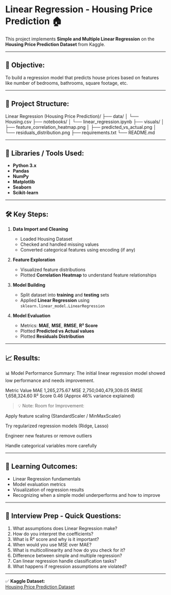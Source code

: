 # Linear Regression - Housing Price Prediction 🏠

This project implements **Simple and Multiple Linear Regression** on the **Housing Price Prediction Dataset** from Kaggle.

---

## 📌 Objective:
To build a regression model that predicts house prices based on features like number of bedrooms, bathrooms, square footage, etc.

---

## 📂 Project Structure:

Linear Regression (Housing Price Prediction)/
├── data/
│ └── Housing.csv
├── notebooks/
│ └── linear_regression.ipynb
├── visuals/
│ ├── feature_correlation_heatmap.png
│ ├── predicted_vs_actual.png
│ └── residuals_distribution.png
├── requirements.txt
└── README.md


---

## 🧰 Libraries / Tools Used:

- **Python 3.x**
- **Pandas**
- **NumPy**
- **Matplotlib**
- **Seaborn**
- **Scikit-learn**

---

## 🛠️ Key Steps:

1. **Data Import and Cleaning**
   - Loaded Housing Dataset
   - Checked and handled missing values
   - Converted categorical features using encoding (if any)

2. **Feature Exploration**
   - Visualized feature distributions
   - Plotted **Correlation Heatmap** to understand feature relationships

3. **Model Building**
   - Split dataset into **training** and **testing** sets
   - Applied **Linear Regression** using `sklearn.linear_model.LinearRegression`

4. **Model Evaluation**
   - Metrics: **MAE**, **MSE**, **RMSE**, **R² Score**
   - Plotted **Predicted vs Actual values**
   - Plotted **Residuals Distribution**

---

## 📈 Results:
📊 Model Performance Summary:
The initial linear regression model showed low performance and needs improvement.

Metric	  Value
MAE	      1,265,275.67
MSE	      2,750,040,479,309.05
RMSE	  1,658,324.60
R² Score  0.46 (Approx 46% variance explained)

> 💡 Note: Room for Improvement:

Apply feature scaling (StandardScaler / MinMaxScaler)

Try regularized regression models (Ridge, Lasso)

Engineer new features or remove outliers

Handle categorical variables more carefully

---

## 📌 Learning Outcomes:

- Linear Regression fundamentals
- Model evaluation metrics
- Visualization of regression results
- Recognizing when a simple model underperforms and how to improve

---

## 🏅 Interview Prep - Quick Questions:

1. What assumptions does Linear Regression make?
2. How do you interpret the coefficients?
3. What is R² score and why is it important?
4. When would you use MSE over MAE?
5. What is multicollinearity and how do you check for it?
6. Difference between simple and multiple regression?
7. Can linear regression handle classification tasks?
8. What happens if regression assumptions are violated?

---

✅ **Kaggle Dataset:**  
[Housing Price Prediction Dataset](https://www.kaggle.com/datasets/harishkumardatalab/housing-price-prediction)

